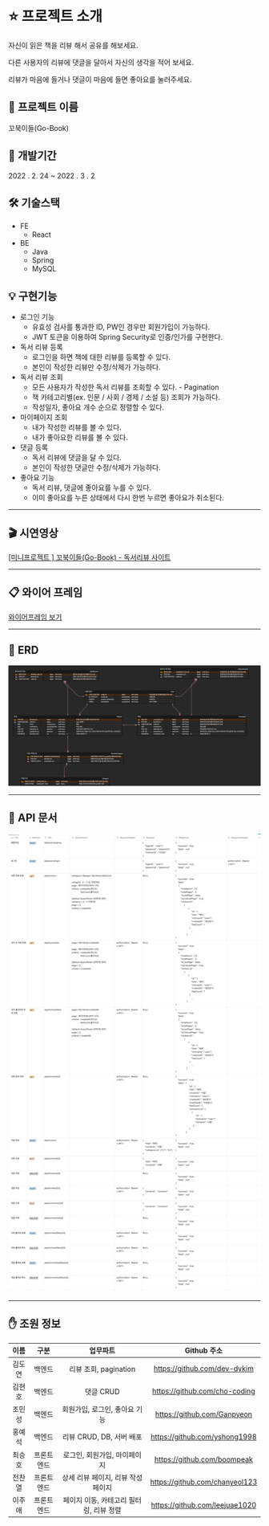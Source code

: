 # ⭐️ 프로젝트 소개

자신이 읽은 책을 리뷰 해서 공유를 해보세요.

다른 사용자의 리뷰에 댓글을 달아서 자신의 생각을 적어 보세요.

리뷰가 마음에 들거나 댓글이 마음에 들면 좋아요를 눌러주세요.

## 🐢 프로젝트 이름

꼬북이들(Go-Book)

## 📆 개발기간

2022 . 2. 24 ~ 2022 . 3 . 2

## 🛠️ 기술스택

- FE
    - React
- BE
    - Java
    - Spring
    - MySQL

## 💡 구현기능
- 로그인 기능
    - 유효성 검사를 통과한 ID, PW인 경우만 회원가입이 가능하다.
    - JWT 토큰을 이용하여 Spring Security로 인증/인가를 구현한다.
- 독서 리뷰 등록
    - 로그인을 하면 책에 대한 리뷰를 등록할 수 있다.
    - 본인이 작성한 리뷰만 수정/삭제가 가능하다.
- 독서 리뷰 조회
    - 모든 사용자가 작성한 독서 리뷰를 조회할 수 있다. - Pagination
    - 책 카테고리별(ex. 인문 / 사회 / 경제 / 소설 등) 조회가 가능하다.
    - 작성일자, 좋아요 개수 순으로 정렬할 수 있다.
- 마이페이지 조회
    - 내가 작성한 리뷰를 볼 수 있다.
    - 내가 좋아요한 리뷰를 볼 수 있다.
- 댓글 등록
    - 독서 리뷰에 댓글을 달 수 있다.
    - 본인이 작성한 댓글만 수정/삭제가 가능하다.
- 좋아요 기능
    - 독서 리뷰, 댓글에 좋아요를 누를 수 있다.
    - 이미 좋아요를 누른 상태에서 다시 한번 누르면 좋아요가 취소된다.

---

## 🎬 시연영상
[[미니프로젝트 ] 꼬북이들(Go-Book) - 독서리뷰 사이트](https://youtu.be/QDi0Pd_YOK8)

---

## 📋 와이어 프레임

[와이어프레임 보기](https://www.figma.com/file/pXVtDukCzJHbO0VN8O2rjH/Untitled?node-id=0%3A1&t=BDRI1YjfzprBuk7I-1)

---

## 📄 ERD
![ERD](https://github.com/mini-project-team3/BE/blob/develop/document/erd.png?raw=true)

---

## 📜 API 문서
![API](https://github.com/mini-project-team3/BE/blob/develop/document/api.png?raw=true)

---
## ✋ 조원 정보
|이름|  구분   |        업무파트        |           Github 주소           |
|:---:|:-----:|:------------------:|:-----------------------------:|
|김도연|  백엔드  | 리뷰 조회, pagination  |  https://github.com/dev-dykim |
|김현호|  백엔드  |      댓글 CRUD       | https://github.com/cho-coding |
|조민성|  백엔드  | 회원가입, 로그인, 좋아요 기능  |  https://github.com/Ganpyeon  |
|홍예석|  백엔드  | 리뷰 CRUD, DB, 서버 배포 | https://github.com/yshong1998 |
|최승호| 프론트엔드 | 로그인, 회원가입, 마이페이지 |  https://github.com/boompeak  |
|전찬열| 프론트엔드 | 상세 리뷰 페이지, 리뷰 작성 페이지 | https://github.com/chanyeol123 |
|이주애| 프론트엔드 | 페이지 이동, 카테고리 필터링, 리뷰 정렬 | https://github.com/leejuae1020 |

